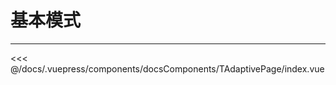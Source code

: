 # 基本模式

---

<common-code-format>
  <docsComponents-TAdaptivePage-index slot="source"></docsComponents-TAdaptivePage-index>

<<< @/docs/.vuepress/components/docsComponents/TAdaptivePage/index.vue
</common-code-format>

